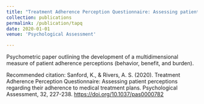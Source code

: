 ```yaml
---
title: "Treatment Adherence Perception Questionnaire: Assessing patient perceptions regarding their adherence to medical treatment plans"
collection: publications
permalink: /publication/tapq
date: 2020-01-01
venue: 'Psychological Assessment'

---
```

Psychometric paper outlining the development of a multidimensional measure of patient adherence perceptions (behavior, benefit, and burden). 

Recommended citation: Sanford, K., & Rivers, A. S. (2020). Treatment Adherence Perception Questionnaire: Assessing patient perceptions regarding their adherence to medical treatment plans. Psychological Assessment, 32, 227-238. https://doi.org/10.1037/pas0000782
